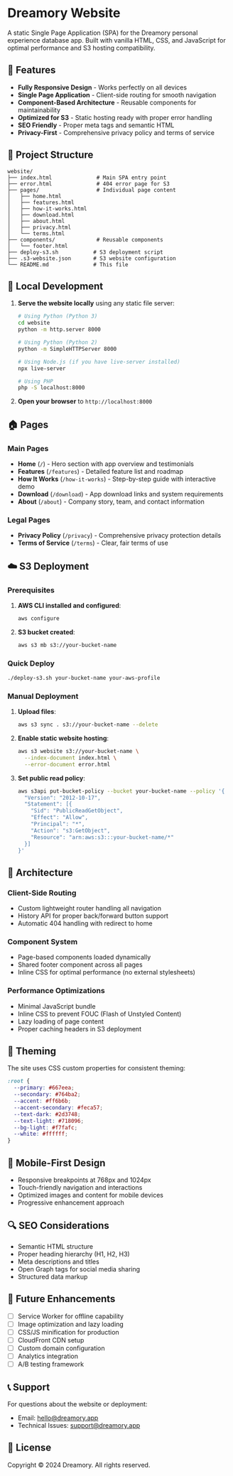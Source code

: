 # Dreamory Website

A static Single Page Application (SPA) for the Dreamory personal experience database app. Built with vanilla HTML, CSS, and JavaScript for optimal performance and S3 hosting compatibility.

## 🌟 Features

- **Fully Responsive Design** - Works perfectly on all devices
- **Single Page Application** - Client-side routing for smooth navigation
- **Component-Based Architecture** - Reusable components for maintainability
- **Optimized for S3** - Static hosting ready with proper error handling
- **SEO Friendly** - Proper meta tags and semantic HTML
- **Privacy-First** - Comprehensive privacy policy and terms of service

## 📁 Project Structure

```
website/
├── index.html              # Main SPA entry point
├── error.html              # 404 error page for S3
├── pages/                  # Individual page content
│   ├── home.html
│   ├── features.html
│   ├── how-it-works.html
│   ├── download.html
│   ├── about.html
│   ├── privacy.html
│   └── terms.html
├── components/             # Reusable components
│   └── footer.html
├── deploy-s3.sh           # S3 deployment script
├── .s3-website.json       # S3 website configuration
└── README.md              # This file
```

## 🚀 Local Development

1. **Serve the website locally** using any static file server:

   ```bash
   # Using Python (Python 3)
   cd website
   python -m http.server 8000

   # Using Python (Python 2)
   python -m SimpleHTTPServer 8000

   # Using Node.js (if you have live-server installed)
   npx live-server

   # Using PHP
   php -S localhost:8000
   ```

2. **Open your browser** to `http://localhost:8000`

## 🏠 Pages

### Main Pages
- **Home** (`/`) - Hero section with app overview and testimonials
- **Features** (`/features`) - Detailed feature list and roadmap
- **How It Works** (`/how-it-works`) - Step-by-step guide with interactive demo
- **Download** (`/download`) - App download links and system requirements
- **About** (`/about`) - Company story, team, and contact information

### Legal Pages
- **Privacy Policy** (`/privacy`) - Comprehensive privacy protection details
- **Terms of Service** (`/terms`) - Clear, fair terms of use

## ☁️ S3 Deployment

### Prerequisites

1. **AWS CLI installed and configured**:
   ```bash
   aws configure
   ```

2. **S3 bucket created**:
   ```bash
   aws s3 mb s3://your-bucket-name
   ```

### Quick Deploy

```bash
./deploy-s3.sh your-bucket-name your-aws-profile
```

### Manual Deployment

1. **Upload files**:
   ```bash
   aws s3 sync . s3://your-bucket-name --delete
   ```

2. **Enable static website hosting**:
   ```bash
   aws s3 website s3://your-bucket-name \
     --index-document index.html \
     --error-document error.html
   ```

3. **Set public read policy**:
   ```bash
   aws s3api put-bucket-policy --bucket your-bucket-name --policy '{
     "Version": "2012-10-17",
     "Statement": [{
       "Sid": "PublicReadGetObject",
       "Effect": "Allow",
       "Principal": "*",
       "Action": "s3:GetObject",
       "Resource": "arn:aws:s3:::your-bucket-name/*"
     }]
   }'
   ```

## 🔧 Architecture

### Client-Side Routing
- Custom lightweight router handling all navigation
- History API for proper back/forward button support
- Automatic 404 handling with redirect to home

### Component System
- Page-based components loaded dynamically
- Shared footer component across all pages
- Inline CSS for optimal performance (no external stylesheets)

### Performance Optimizations
- Minimal JavaScript bundle
- Inline CSS to prevent FOUC (Flash of Unstyled Content)
- Lazy loading of page content
- Proper caching headers in S3 deployment

## 🎨 Theming

The site uses CSS custom properties for consistent theming:

```css
:root {
  --primary: #667eea;
  --secondary: #764ba2;
  --accent: #ff6b6b;
  --accent-secondary: #feca57;
  --text-dark: #2d3748;
  --text-light: #718096;
  --bg-light: #f7fafc;
  --white: #ffffff;
}
```

## 📱 Mobile-First Design

- Responsive breakpoints at 768px and 1024px
- Touch-friendly navigation and interactions
- Optimized images and content for mobile devices
- Progressive enhancement approach

## 🔍 SEO Considerations

- Semantic HTML structure
- Proper heading hierarchy (H1, H2, H3)
- Meta descriptions and titles
- Open Graph tags for social media sharing
- Structured data markup

## 🚧 Future Enhancements

- [ ] Service Worker for offline capability
- [ ] Image optimization and lazy loading
- [ ] CSS/JS minification for production
- [ ] CloudFront CDN setup
- [ ] Custom domain configuration
- [ ] Analytics integration
- [ ] A/B testing framework

## 📞 Support

For questions about the website or deployment:
- Email: hello@dreamory.app
- Technical Issues: support@dreamory.app

## 📄 License

Copyright © 2024 Dreamory. All rights reserved.